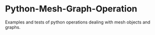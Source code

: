 # Python-Mesh-Graph-Operation
Examples and tests of python operations dealing with mesh objects and graphs.
